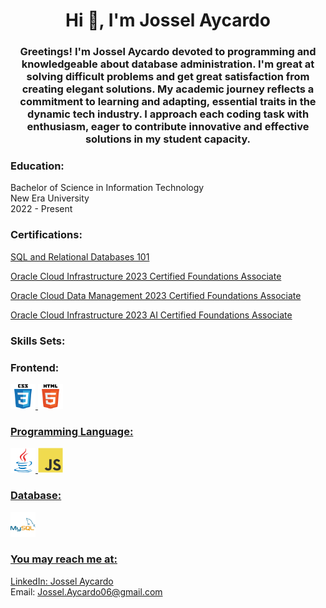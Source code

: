 

<h1 align="center">Hi 👋, I'm Jossel Aycardo</h1>
<h3 align="center">Greetings! I'm Jossel Aycardo devoted to programming and knowledgeable about database administration. I'm great at solving difficult problems and get great satisfaction from creating elegant solutions. My academic journey reflects a commitment to learning and adapting, essential traits in the dynamic tech industry. I approach each coding task with enthusiasm, eager to contribute innovative and effective solutions in my student capacity.</h3>

<h3 align="left">Education:</h3>

Bachelor of Science in Information Technology                                                                                                                                                             
                  New Era University                                                                                                                                                                   
                     2022 - Present
                     

<h3 align="left">Certifications:</h3>                                                                                                                                                                                            

[SQL and Relational Databases 101](https://courses.cognitiveclass.ai/certificates/d0e0f72947ac43c8aea56051904d29ff)

[Oracle Cloud Infrastructure 2023 Certified Foundations Associate](https://catalog-education.oracle.com/pls/certview/sharebadge?id=65E571A5D1D8C5840549C3712A7E7D6D69762ADED7D5EA3EFDE6E225C1600F6A)

[Oracle Cloud Data Management 2023 Certified Foundations Associate](https://catalog-education.oracle.com/pls/certview/sharebadge?id=BDA3DB39FE1E40535D7A129EE251B12F29524C90CF9DF1BAD0FA046481112E0D&fbclid=IwAR3gCUYk-1Z96BLJyNXATIeAAaCnMo-f791fDlWkov8o1r7FczsbV0kkEa4)

[Oracle Cloud Infrastructure 2023 AI Certified Foundations Associate](https://catalog-education.oracle.com/pls/certview/sharebadge?id=DBB0728058AF638F20DB4F0B9778E7713FAD3632FFFF9160CD34F8A8A04C02DB)



                                                                                                                                                                                                                                                                                                                                                           
<h3 align="left">Skills Sets:</h3>
<h3 align="left">Frontend:</h3><a href="https://www.w3schools.com/css/" target="_blank" rel="noreferrer"> <img src="https://raw.githubusercontent.com/devicons/devicon/master/icons/css3/css3-original-wordmark.svg" alt="css3" width="40" height="40"/> </a> <a href="https://www.w3.org/html/" target="_blank" rel="noreferrer"> <img src="https://raw.githubusercontent.com/devicons/devicon/master/icons/html5/html5-original-wordmark.svg" alt="html5" width="40" height="40"/> </a> <a href="https://www.java.com" target="_blank" rel="noreferrer">
<h3 align="left">Programming Language:</h3><img src="https://raw.githubusercontent.com/devicons/devicon/master/icons/java/java-original.svg" alt="java" width="40" height="40"/> </a> <a href="https://developer.mozilla.org/en-US/docs/Web/JavaScript" target="_blank" rel="noreferrer"> <img src="https://raw.githubusercontent.com/devicons/devicon/master/icons/javascript/javascript-original.svg" alt="javascript" width="40" height="40"/> </a> <a href="https://www.mysql.com/" target="_blank" rel="noreferrer">                                                                                                                                             
<h3 align="left">Database:</h3> <img src="https://raw.githubusercontent.com/devicons/devicon/master/icons/mysql/mysql-original-wordmark.svg" alt="mysql" width="40" height="40"/> </a> <a href="https://www.php.net" target="_blank" rel="noreferrer"> 

<h3 align="left">You may reach me at:</h3>

LinkedIn: [Jossel Aycardo](https://www.linkedin.com/in/jossel-aycardo-6158a92a3/)                                                                                                                                                                                                             
Email: [Jossel.Aycardo06@gmail.com](https://mail.google.com/mail/u/1/?hl=en#inbox)
